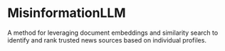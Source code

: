 # MisinformationLLM
A method for leveraging document embeddings and similarity search to identify and rank trusted news sources based on individual profiles. 
